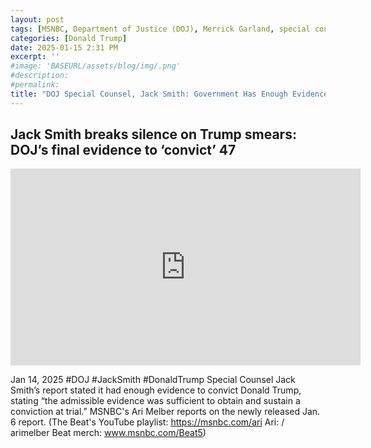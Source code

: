 ```yaml
---
layout: post
tags: [MSNBC, Department of Justice (DOJ), Merrick Garland, special counsel, Jack Smith, January 6 2021 Insurrection, election interference, election fraud, politics]
categories: [Donald Trump]
date: 2025-01-15 2:31 PM
excerpt: ''
#image: 'BASEURL/assets/blog/img/.png'
#description:
#permalink:
title: "DOJ Special Counsel, Jack Smith: Government Has Enough Evidence To Win Conviction"
---
```



## Jack Smith breaks silence on Trump smears: DOJ’s final evidence to ‘convict’ 47

<iframe width="560" height="315" src="https://www.youtube.com/embed/h78u_JFiqOk?si=JqCxHT0lIKtaokl_" title="YouTube video player" frameborder="0" allow="accelerometer; autoplay; clipboard-write; encrypted-media; gyroscope; picture-in-picture; web-share" referrerpolicy="strict-origin-when-cross-origin" allowfullscreen></iframe>

Jan 14, 2025 #DOJ #JackSmith #DonaldTrump
Special Counsel Jack Smith’s report stated it had enough evidence to convict Donald Trump, stating “the admissible evidence was sufficient to obtain and sustain a conviction at trial.” MSNBC's Ari Melber reports on the newly released Jan. 6 report. (The Beat's YouTube playlist: https://msnbc.com/ari Ari: / arimelber Beat merch: www.msnbc.com/Beat5)

